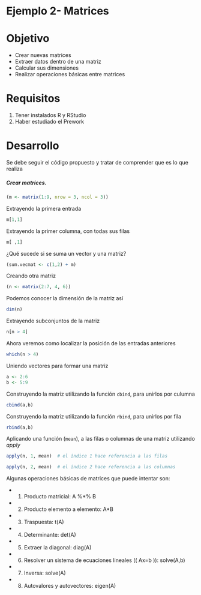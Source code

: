 #      Ejemplo 2- Matrices

# Objetivo

- Crear nuevas matrices
- Extraer datos dentro de una matriz
- Calcular sus dimensiones
- Realizar operaciones básicas entre matrices

# Requisitos

1. Tener instalados R y RStudio
2. Haber estudiado el Prework

# Desarrollo

Se debe seguir el código propuesto y tratar de comprender que es lo que realiza


##### Crear matrices. 
```R
(m <- matrix(1:9, nrow = 3, ncol = 3))
```
Extrayendo la primera entrada
```R
m[1,1]
```

Extrayendo la primer columna, con todas sus filas
```R
m[ ,1]
```
¿Qué sucede si se suma un vector y una matriz?
```R
(sum.vecmat <- c(1,2) + m)
```

Creando otra matriz
```R
(n <- matrix(2:7, 4, 6))
```
Podemos conocer la dimensión de la matriz así 
```R
dim(n)
```

Extrayendo subconjuntos de la matriz
```R
n[n > 4] 
```

Ahora veremos como localizar la posición de las entradas anteriores
```R
which(n > 4)
```

Uniendo vectores para formar una matriz
```R
a <- 2:6
b <- 5:9
```
Construyendo la matriz utilizando la función `cbind`, para unirlos por culumna
```R
cbind(a,b)
```

Construyendo la matriz utilizando la función `rbind`, para unirlos por fila
```R
rbind(a,b)
```
Aplicando una función (`mean`), a las filas o columnas de una matriz utilizando _apply_  
```R
apply(n, 1, mean)  # el índice 1 hace referencia a las filas

apply(n, 2, mean)  # el índice 2 hace referencia a las columnas
```

Algunas operaciones básicas de matrices que puede intentar son: 
   - 1. Producto matricial: A %*% B
   - 2. Producto elemento a elemento: A*B
   - 3. Traspuesta: t(A)  
   - 4. Determinante: det(A)
   - 5. Extraer la diagonal: diag(A)
   - 6. Resolver un sistema de ecuaciones lineales (\( Ax=b \)): solve(A,b)
   - 7. Inversa: solve(A)
   - 8. Autovalores y autovectores: eigen(A)
